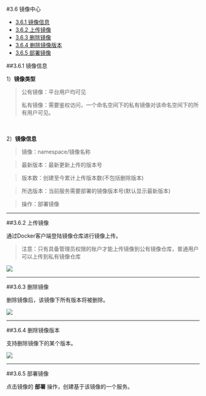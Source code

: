 #3.6 镜像中心

- [3.6.1 镜像信息](#jump1)
- [3.6.2 上传镜像](#jump2)
- [3.6.3 删除镜像](#jump3)
- [3.6.4 删除镜像版本](#jump4)
- [3.6.5 部署镜像](#jump5)

##<span id="jump1">3.6.1 镜像信息</span>

1）**镜像类型**
>公有镜像：平台用户均可见
>
>私有镜像：需要鉴权访问，一个命名空间下的私有镜像对该命名空间下的所有用户可见。

　

2）**镜像信息**                     

>镜像：namespace/镜像名称

>最新版本：最新更新上传的版本号

>版本数：创建至今累计上传版本数(不包括删除版本)

>所选版本：当前服务需要部署的镜像版本号(默认显示最新版本)

>操作：部署镜像

***
##<span id="jump2">3.6.2 上传镜像</span>

通过Docker客户端登陆镜像仓库进行镜像上传。

>注意：只有具备管理员权限的账户才能上传镜像到公有镜像仓库，普通用户可以上传到私有镜像仓库

![](https://github.com/kirk-enterprise/kirk-docs/blob/master/yong-hu-zhi-nan/media/jingxiangzhongxin-shangchuanjingxiang.png?raw=true)

***
##<span id="jump3">3.6.3 删除镜像</span>

删除镜像后，该镜像下所有版本将被删除。

![](https://github.com/kirk-enterprise/kirk-docs/blob/master/yong-hu-zhi-nan/media/jingxiangzhongxin-shanchujingxiang.gif?raw=true)

***
##<span id="jump4">3.6.4 删除镜像版本</span>

支持删除镜像下的某个版本。

![](https://github.com/kirk-enterprise/kirk-docs/blob/master/yong-hu-zhi-nan/media/jingxianghzongxin-shanchujingxiangbanben.gif?raw=true)

***
##<span id="jump5">3.6.5 部署镜像</span>

点击镜像的 **部署** 操作，创建基于该镜像的一个服务。